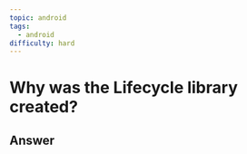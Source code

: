 ```yaml
---
topic: android
tags:
  - android
difficulty: hard
---
```


# Why was the Lifecycle library created?

## Answer

